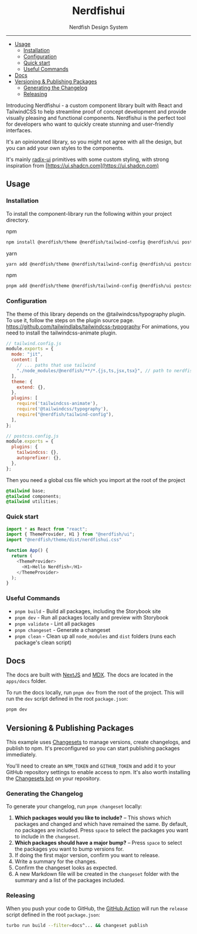 <div align="center">
<h1>Nerdfishui</h1>

<p>Nerdfish Design System</p>
</div>

---

<!-- START doctoc generated TOC please keep comment here to allow auto update -->
<!-- DON'T EDIT THIS SECTION, INSTEAD RE-RUN doctoc TO UPDATE -->

- [Usage](#usage)
  - [Installation](#installation)
  - [Configuration](#configuration)
  - [Quick start](#quick-start)
  - [Useful Commands](#useful-commands)
- [Docs](#docs)
- [Versioning \& Publishing Packages](#versioning--publishing-packages)
  - [Generating the Changelog](#generating-the-changelog)
  - [Releasing](#releasing)

<!-- END doctoc generated TOC please keep comment here to allow auto update -->


Introducing Nerdfishui - a custom component library built with React and TailwindCSS to help streamline proof of concept development and provide visually pleasing and functional components. Nerdfishui is the perfect tool for developers who want to quickly create stunning and user-friendly interfaces.

It's an opinionated library, so you might not agree with all the design, but
you can add your own styles to the components.

It's mainly [radix-ui](https://www.radix-ui.com) primitives with some custom
styling, with strong inspiration from
[https://ui.shadcn.com](https://ui.shadcn.com)

## Usage

### Installation

To install the component-library run the following within your project directory.

npm 
```sh
npm install @nerdfish/theme @nerdfish/tailwind-config @nerdfish/ui postcss tailwindcss @tailwindcss/typography lucide-react tailwindcss-animate
```

yarn 
```sh
yarn add @nerdfish/theme @nerdfish/tailwind-config @nerdfish/ui postcss tailwindcss @tailwindcss/typography lucide-react tailwindcss-animate
```

npm 
```sh
pnpm add @nerdfish/theme @nerdfish/tailwind-config @nerdfish/ui postcss tailwindcss @tailwindcss/typography lucide-react tailwindcss-animate
```

### Configuration

The theme of this library depends on the @tailwindcss/typography plugin. To use it, follow the steps on the plugin source page. https://github.com/tailwindlabs/tailwindcss-typography
For animations, you need to install the tailwindcss-animate plugin.


```js
// tailwind.config.js
module.exports = {
  mode: "jit",
  content: [
    // ... paths that use tailwind
    "./node_modules/@nerdfish/**/*.{js,ts,jsx,tsx}", // path to nerdfishui
  ],
  theme: {
    extend: {},
  },
  plugins: [
    require('tailwindcss-animate'),
    require('@tailwindcss/typography'),
    require("@nerdfish/tailwind-config"),
  ],
};
```

```js
// postcss.config.js
module.exports = {
  plugins: {
    tailwindcss: {},
    autoprefixer: {},
  },
};
```

Then you need a global css file which you import at the root of the project

```css
@tailwind base;
@tailwind components;
@tailwind utilities;
```

### Quick start

```js
import * as React from "react";
import { ThemeProvider, H1 } from "@nerdfish/ui";
import "@nerdfish/theme/dist/nerdfishui.css"

function App() {
  return (
    <ThemeProvider>
      <H1>Hello Nerdfish</H1>
    </ThemeProvider>
  );
}
```


### Useful Commands

- `pnpm build` - Build all packages, including the Storybook site
- `pnpm dev` - Run all packages locally and preview with Storybook
- `pnpm validate` - Lint all packages
- `pnpm changeset` - Generate a changeset
- `pnpm clean` - Clean up all `node_modules` and `dist` folders (runs each package's clean script)

## Docs

The docs are built with [NextJS](https://nextjs.org/) and [MDX](https://mdxjs.com/). The docs are located in the `apps/docs` folder.

To run the docs locally, run `pnpm dev` from the root of the project. This will run the `dev` script defined in the root `package.json`:

```bash
pnpm dev
```


## Versioning & Publishing Packages

This example uses [Changesets](https://github.com/changesets/changesets) to manage versions, create changelogs, and publish to npm. It's preconfigured so you can start publishing packages immediately.

You'll need to create an `NPM_TOKEN` and `GITHUB_TOKEN` and add it to your GitHub repository settings to enable access to npm. It's also worth installing the [Changesets bot](https://github.com/apps/changeset-bot) on your repository.

### Generating the Changelog

To generate your changelog, run `pnpm changeset` locally:

1. **Which packages would you like to include?** – This shows which packages and changed and which have remained the same. By default, no packages are included. Press `space` to select the packages you want to include in the `changeset`.
1. **Which packages should have a major bump?** – Press `space` to select the packages you want to bump versions for.
1. If doing the first major version, confirm you want to release.
1. Write a summary for the changes.
1. Confirm the changeset looks as expected.
1. A new Markdown file will be created in the `changeset` folder with the summary and a list of the packages included.

### Releasing

When you push your code to GitHub, the [GitHub Action](https://github.com/changesets/action) will run the `release` script defined in the root `package.json`:

```bash
turbo run build --filter=docs^... && changeset publish
```

